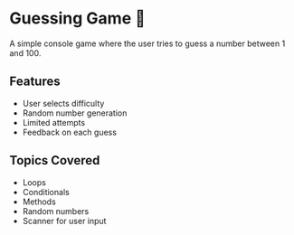 # Guessing Game 🎯

A simple console game where the user tries to guess a number between 1 and 100.

## Features
- User selects difficulty
- Random number generation
- Limited attempts
- Feedback on each guess

## Topics Covered
- Loops
- Conditionals
- Methods
- Random numbers
- Scanner for user input